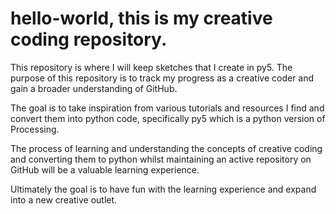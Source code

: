 # hello-world, this is my creative coding repository.
This repository is where I will keep sketches that I create in py5. The purpose of this repository is to track my progress as a creative coder and gain a broader understanding of GitHub.

The goal is to take inspiration from various tutorials and resources I find and convert them into python code, specifically py5 which is a python version of Processing. 

The process of learning and understanding the concepts of creative coding and converting them to python whilst maintaining an active repository on GitHub will be a valuable learning experience.

Ultimately the goal is to have fun with the learning experience and expand into a new creative outlet.
